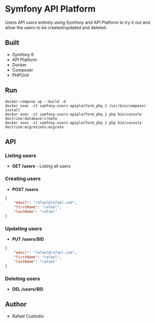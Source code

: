 # Symfony API Platform

Users API users entirely using Symfony and API Platform to try it out and allow the users to be created/updated and deleted.

## Built

- Symfony 6
- API Platform
- Docker
- Composer
- PHPUnit

## Run

```
docker-compose up --build -d
docker exec -it symfony-users-apiplatform_php_1 /usr/bin/composer install
docker exec -it symfony-users-apiplatform_php_1 php bin/console doctrine:database:create
docker exec -it symfony-users-apiplatform_php_1 php bin/console doctrine:migrations:migrate
```

## API

### Listing users
- **GET /users** - Listing all users

### Creating users
- **POST /users**
```json
{
    "email": "rafael@rafael.com",
    "firstName": "rafael",
    "lastName": "rafael"
}
```

### Updating users
- **PUT /users/$ID**
```json
{
    "email": "rafael@rafael.com",
    "firstName": "rafael",
    "lastName": "rafael"
}
```

### Deleting users
- **DEL /users/$ID**


## Author

- Rafael Custódio
